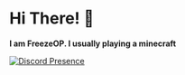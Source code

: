 # Hi There! 👋
**I am FreezeOP. I usually playing a minecraft**


[![Discord Presence](https://lanyard.cnrad.dev/api/1218942629044031621)](https://discord.com/users/1218942629044031621)
